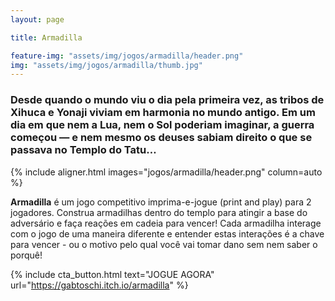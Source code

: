 ```yaml
---
layout: page

title: Armadilla

feature-img: "assets/img/jogos/armadilla/header.png"
img: "assets/img/jogos/armadilla/thumb.jpg"
---
```


### Desde quando o mundo viu o dia pela primeira vez, as tribos de Xihuca e Yonaji viviam em harmonia no mundo antigo. Em um dia em que nem a Lua, nem o Sol poderiam imaginar, a guerra começou ― e nem mesmo os deuses sabiam direito o que se passava no Templo do Tatu…

{% include aligner.html images="jogos/armadilla/header.png" column=auto %}

**Armadilla** é um jogo competitivo imprima-e-jogue (print and play) para 2 jogadores. Construa armadilhas dentro do templo para atingir a base do adversário e faça reações em cadeia para vencer! Cada armadilha interage com o jogo de uma maneira diferente e entender estas interações é a chave para vencer - ou o motivo pelo qual você vai tomar dano sem nem saber o porquê!

{% include cta_button.html text="JOGUE AGORA" url="https://gabtoschi.itch.io/armadilla" %}